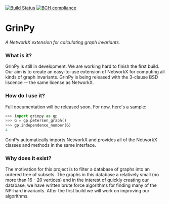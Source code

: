 [![Build Status](https://travis-ci.org/somacdivad/grinpy.svg?branch=master)](https://travis-ci.org/somacdivad/grinpy) [![BCH compliance](https://bettercodehub.com/edge/badge/somacdivad/grinpy?branch=master)](https://bettercodehub.com/)

# GrinPy
*A NetworkX extension for calculating graph invariants.*

### What is it?
GrinPy is still in development. We are working hard to finish the first build. Our aim is to create an easy-to-use extension of NetworkX for computing all kinds of graph invariants. GrinPy is being released with the 3-clause BSD liscence -- the same license as NetworkX.

### How do I use it?
Full documentation will be released soon. For now, here's a sample:
```python
>>> import grinpy as gp
>>> G = gp.petersen_graph()
>>> gp.independence_number(G)
4
```

GrinPy automatically imports NetworkX and provides all of the NetworkX classes and methods in the same interface.

### Why does it exist?
The motivation for this project is to filter a database of graphs into an ordered tree of subsets. The graphs in this database a relatively small (no more than 16 - 20 vertices) and in the interest of quickly creating our database, we have written brute force algorithms for finding many of the NP-hard invariants. After the first build we will work on improving our algorithms.
